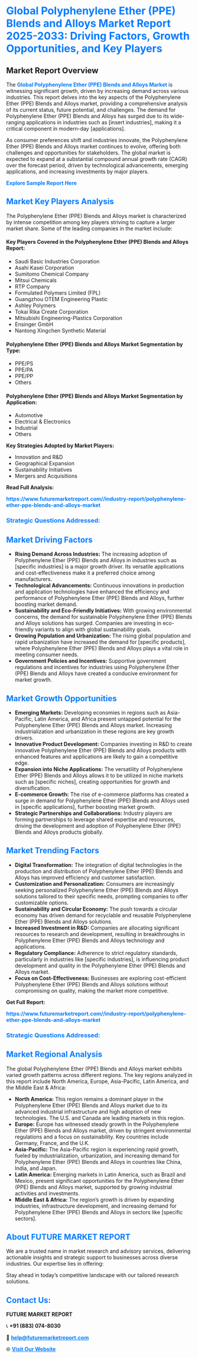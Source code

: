 <h1 style="color: #007BFF;">Global Polyphenylene Ether (PPE) Blends and Alloys Market Report 2025-2033: Driving Factors, Growth Opportunities, and Key Players</h1>

<section id="overview">
<h2>Market Report Overview</h2>
<p>The <a href="https://www.futuremarketreport.com//industry-report/polyphenylene-ether-ppe-blends-and-alloys-market" style="color: #007BFF; text-decoration: none;"><strong>Global Polyphenylene Ether (PPE) Blends and Alloys Market</strong></a> is witnessing significant growth, driven by increasing demand across various industries. This report delves into the key aspects of the Polyphenylene Ether (PPE) Blends and Alloys market, providing a comprehensive analysis of its current status, future potential, and challenges. The demand for Polyphenylene Ether (PPE) Blends and Alloys has surged due to its wide-ranging applications in industries such as [insert industries], making it a critical component in modern-day [applications].</p>
<p>As consumer preferences shift and industries innovate, the Polyphenylene Ether (PPE) Blends and Alloys market continues to evolve, offering both challenges and opportunities for stakeholders. The global market is expected to expand at a substantial compound annual growth rate (CAGR) over the forecast period, driven by technological advancements, emerging applications, and increasing investments by major players.</p>
</section>

<section id="overview">
<p><a href="https://www.futuremarketreport.com//request-sample/reportId=58364" style="color: #007BFF; text-decoration: none;"><strong>Explore Sample Report Here</strong></a></p>
</section>

<section id="key-players">
<h2 style="color: #007BFF;">Market Key Players Analysis</h2>
<p>The Polyphenylene Ether (PPE) Blends and Alloys market is characterized by intense competition among key players striving to capture a larger market share. Some of the leading companies in the market include:</p>
<h4>Key Players Covered in the Polyphenylene Ether (PPE) Blends and Alloys Report:</h4>
<ul><li>Saudi Basic Industries Corporation</li><li>Asahi Kasei Corporation</li><li>Sumitomo Chemical Company</li><li>Mitsui Chemicals</li><li>RTP Company</li><li>Formulated Polymers Limited (FPL)</li><li>Guangzhou OTEM Engineering Plastic</li><li>Ashley Polymers</li><li>Tokai Rika Create Corporation</li><li>Mitsubishi Engineering-Plastics Corporation</li><li>Ensinger GmbH</li><li>Nantong Xingchen Synthetic Material</li></ul>
<h4>Polyphenylene Ether (PPE) Blends and Alloys Market Segmentation by Type:</h4>
<ul><li>PPE/PS</li><li>PPE/PA</li><li>PPE/PP</li><li>Others</li></ul>

<h4>Polyphenylene Ether (PPE) Blends and Alloys Market Segmentation by Application:</h4>
<ul><li>Automotive</li><li>Electrical &amp; Electronics</li><li>Industrial</li><li>Others</li></ul>
<p><strong>Key Strategies Adopted by Market Players:</strong></p>
<ul>
<li>Innovation and R&D</li>
<li>Geographical Expansion</li>
<li>Sustainability Initiatives</li>
<li>Mergers and Acquisitions</li>
</ul>
</section>

<section>
<p><strong>Read Full Analysis: </strong></p><a href="https://www.futuremarketreport.com//industry-report/polyphenylene-ether-ppe-blends-and-alloys-market" style="color: #007BFF; text-decoration: none;"><strong>https://www.futuremarketreport.com//industry-report/polyphenylene-ether-ppe-blends-and-alloys-market</strong></a>
<h3 style="color: #007BFF;">Strategic Questions Addressed:</h3>
</section>

<section id="driving-factors">
<h2 style="color: #007BFF;">Market Driving Factors</h2>
<ul>
<li><strong>Rising Demand Across Industries:</strong> The increasing adoption of Polyphenylene Ether (PPE) Blends and Alloys in industries such as [specific industries] is a major growth driver. Its versatile applications and cost-effectiveness make it a preferred choice among manufacturers.</li>
<li><strong>Technological Advancements:</strong> Continuous innovations in production and application technologies have enhanced the efficiency and performance of Polyphenylene Ether (PPE) Blends and Alloys, further boosting market demand.</li>
<li><strong>Sustainability and Eco-Friendly Initiatives:</strong> With growing environmental concerns, the demand for sustainable Polyphenylene Ether (PPE) Blends and Alloys solutions has surged. Companies are investing in eco-friendly variants to align with global sustainability goals.</li>
<li><strong>Growing Population and Urbanization:</strong> The rising global population and rapid urbanization have increased the demand for [specific products], where Polyphenylene Ether (PPE) Blends and Alloys plays a vital role in meeting consumer needs.</li>
<li><strong>Government Policies and Incentives:</strong> Supportive government regulations and incentives for industries using Polyphenylene Ether (PPE) Blends and Alloys have created a conducive environment for market growth.</li>
</ul>
</section>

<section id="growth-opportunities">
<h2 style="color: #007BFF;">Market Growth Opportunities</h2>
<ul>
<li><strong>Emerging Markets:</strong> Developing economies in regions such as Asia-Pacific, Latin America, and Africa present untapped potential for the Polyphenylene Ether (PPE) Blends and Alloys market. Increasing industrialization and urbanization in these regions are key growth drivers.</li>
<li><strong>Innovative Product Development:</strong> Companies investing in R&D to create innovative Polyphenylene Ether (PPE) Blends and Alloys products with enhanced features and applications are likely to gain a competitive edge.</li>
<li><strong>Expansion into Niche Applications:</strong> The versatility of Polyphenylene Ether (PPE) Blends and Alloys allows it to be utilized in niche markets such as [specific niches], creating opportunities for growth and diversification.</li>
<li><strong>E-commerce Growth:</strong> The rise of e-commerce platforms has created a surge in demand for Polyphenylene Ether (PPE) Blends and Alloys used in [specific applications], further boosting market growth.</li>
<li><strong>Strategic Partnerships and Collaborations:</strong> Industry players are forming partnerships to leverage shared expertise and resources, driving the development and adoption of Polyphenylene Ether (PPE) Blends and Alloys products globally.</li>
</ul>
</section>

<section id="trending-factors">
<h2 style="color: #007BFF;">Market Trending Factors</h2>
<ul>
<li><strong>Digital Transformation:</strong> The integration of digital technologies in the production and distribution of Polyphenylene Ether (PPE) Blends and Alloys has improved efficiency and customer satisfaction.</li>
<li><strong>Customization and Personalization:</strong> Consumers are increasingly seeking personalized Polyphenylene Ether (PPE) Blends and Alloys solutions tailored to their specific needs, prompting companies to offer customizable options.</li>
<li><strong>Sustainability and Circular Economy:</strong> The push towards a circular economy has driven demand for recyclable and reusable Polyphenylene Ether (PPE) Blends and Alloys solutions.</li>
<li><strong>Increased Investment in R&D:</strong> Companies are allocating significant resources to research and development, resulting in breakthroughs in Polyphenylene Ether (PPE) Blends and Alloys technology and applications.</li>
<li><strong>Regulatory Compliance:</strong> Adherence to strict regulatory standards, particularly in industries like [specific industries], is influencing product development and quality in the Polyphenylene Ether (PPE) Blends and Alloys market.</li>
<li><strong>Focus on Cost-Effectiveness:</strong> Businesses are exploring cost-efficient Polyphenylene Ether (PPE) Blends and Alloys solutions without compromising on quality, making the market more competitive.</li>
</ul>
</section>

<section>
<p><strong>Get Full Report: </strong></p><a href="https://www.futuremarketreport.com//industry-report/polyphenylene-ether-ppe-blends-and-alloys-market" style="color: #007BFF; text-decoration: none;"><strong>https://www.futuremarketreport.com//industry-report/polyphenylene-ether-ppe-blends-and-alloys-market</strong></a>
<h3 style="color: #007BFF;">Strategic Questions Addressed:</h3>
</section>


<section id="regional-analysis">
<h2 style="color: #007BFF;">Market Regional Analysis</h2>
<p>The global Polyphenylene Ether (PPE) Blends and Alloys market exhibits varied growth patterns across different regions. The key regions analyzed in this report include North America, Europe, Asia-Pacific, Latin America, and the Middle East & Africa:</p>
<ul>
<li><strong>North America:</strong> This region remains a dominant player in the Polyphenylene Ether (PPE) Blends and Alloys market due to its advanced industrial infrastructure and high adoption of new technologies. The U.S. and Canada are leading markets in this region.</li>
<li><strong>Europe:</strong> Europe has witnessed steady growth in the Polyphenylene Ether (PPE) Blends and Alloys market, driven by stringent environmental regulations and a focus on sustainability. Key countries include Germany, France, and the U.K.</li>
<li><strong>Asia-Pacific:</strong> The Asia-Pacific region is experiencing rapid growth, fueled by industrialization, urbanization, and increasing demand for Polyphenylene Ether (PPE) Blends and Alloys in countries like China, India, and Japan.</li>
<li><strong>Latin America:</strong> Emerging markets in Latin America, such as Brazil and Mexico, present significant opportunities for the Polyphenylene Ether (PPE) Blends and Alloys market, supported by growing industrial activities and investments.</li>
<li><strong>Middle East & Africa:</strong> The region’s growth is driven by expanding industries, infrastructure development, and increasing demand for Polyphenylene Ether (PPE) Blends and Alloys in sectors like [specific sectors].</li>
</ul>
</section>

<footer>
<h2 style="color: #007BFF;">About FUTURE MARKET REPORT</h2>
<p>We are a trusted name in market research and advisory services, delivering actionable insights and strategic support to businesses across diverse industries. Our expertise lies in offering:</p>

<p>Stay ahead in today’s competitive landscape with our tailored research solutions.</p>

<h2 style="color: #007BFF;">Contact Us:</h2>
<p><strong>FUTURE MARKET REPORT</strong></p>
<p>📞 <strong>+91 (883) 074-8030</strong></p>
<p>📧 <strong><a href="mailto:help@futuremarketreport.com" style="color: #007BFF;">help@futuremarketreport.com</a></strong></p>
<p>🌐 <strong><a href="https://www.futuremarketreport.com/" style="color: #007BFF;">Visit Our Website</a></strong></p>
</footer>